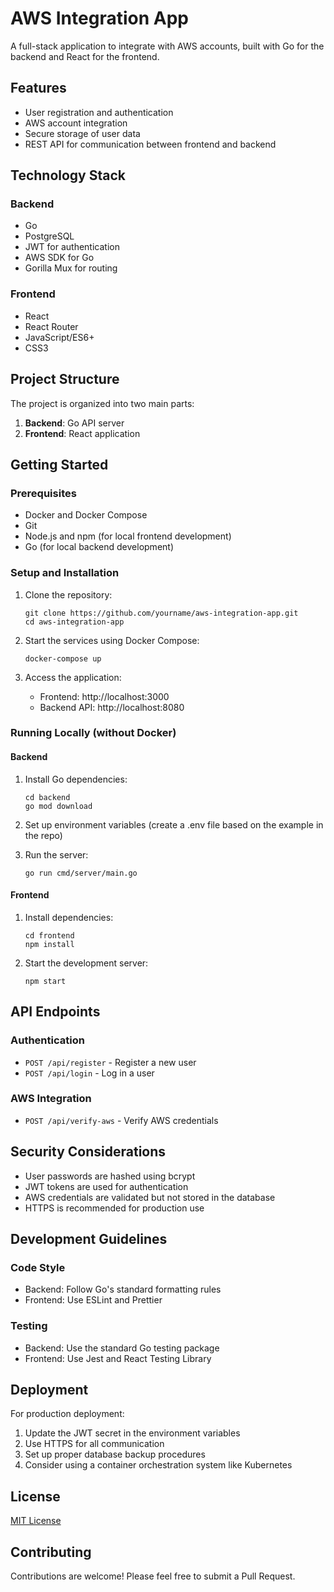 # AWS Integration App

A full-stack application to integrate with AWS accounts, built with Go for the backend and React for the frontend.

## Features

- User registration and authentication
- AWS account integration
- Secure storage of user data
- REST API for communication between frontend and backend

## Technology Stack

### Backend
- Go
- PostgreSQL
- JWT for authentication
- AWS SDK for Go
- Gorilla Mux for routing

### Frontend
- React
- React Router
- JavaScript/ES6+
- CSS3

## Project Structure

The project is organized into two main parts:

1. **Backend**: Go API server
2. **Frontend**: React application

## Getting Started

### Prerequisites

- Docker and Docker Compose
- Git
- Node.js and npm (for local frontend development)
- Go (for local backend development)

### Setup and Installation

1. Clone the repository:
   ```
   git clone https://github.com/yourname/aws-integration-app.git
   cd aws-integration-app
   ```

2. Start the services using Docker Compose:
   ```
   docker-compose up
   ```

3. Access the application:
   - Frontend: http://localhost:3000
   - Backend API: http://localhost:8080

### Running Locally (without Docker)

#### Backend

1. Install Go dependencies:
   ```
   cd backend
   go mod download
   ```

2. Set up environment variables (create a .env file based on the example in the repo)

3. Run the server:
   ```
   go run cmd/server/main.go
   ```

#### Frontend

1. Install dependencies:
   ```
   cd frontend
   npm install
   ```

2. Start the development server:
   ```
   npm start
   ```

## API Endpoints

### Authentication

- `POST /api/register` - Register a new user
- `POST /api/login` - Log in a user

### AWS Integration

- `POST /api/verify-aws` - Verify AWS credentials

## Security Considerations

- User passwords are hashed using bcrypt
- JWT tokens are used for authentication
- AWS credentials are validated but not stored in the database
- HTTPS is recommended for production use

## Development Guidelines

### Code Style

- Backend: Follow Go's standard formatting rules
- Frontend: Use ESLint and Prettier

### Testing

- Backend: Use the standard Go testing package
- Frontend: Use Jest and React Testing Library

## Deployment

For production deployment:

1. Update the JWT secret in the environment variables
2. Use HTTPS for all communication
3. Set up proper database backup procedures
4. Consider using a container orchestration system like Kubernetes

## License

[MIT License](LICENSE)

## Contributing

Contributions are welcome! Please feel free to submit a Pull Request.